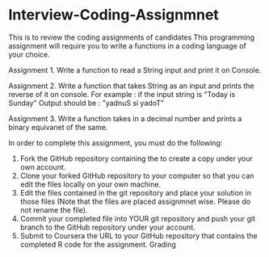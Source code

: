# Interview-Coding-Assignmnet
This is to review the coding assignments of candidates
This  programming assignment will require you to write a functions in a coding language of your choice.

Assignment 1. 
Write a function to read a String input and print it on Console.

Assignment 2.
Write a function that takes String as an input and prints the reverse of it on console.
For example : if the input string is  "Today is Sunday" Output should be : "yadnuS si yadoT"

Assignment 3.
Write a function takes in a decimal number and prints a binary equivanet of the same.

In order to complete this assignment, you must do the following:


1. Fork the GitHub repository containing the  to create a copy under your own account.
2. Clone your forked GitHub repository to your computer so that you can edit the files locally on your own machine.
3. Edit the files contained in the git repository and place your solution in those files (Note that the files are placed assignmnet wise. Please do not rename the file).
4. Commit your completed  file into YOUR git repository and push your git branch to the GitHub repository under your account.
5. Submit to Coursera the URL to your GitHub repository that contains the completed R code for the assignment.
Grading
